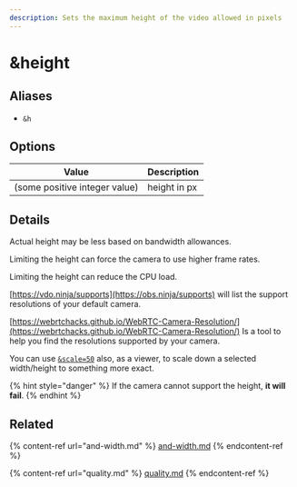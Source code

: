 ```yaml
---
description: Sets the maximum height of the video allowed in pixels
---
```


# \&height

## Aliases

* `&h`

## Options

| Value                         | Description  |
| ----------------------------- | ------------ |
| (some positive integer value) | height in px |

## Details

Actual height may be less based on bandwidth allowances.

Limiting the height can force the camera to use higher frame rates.

Limiting the height can reduce the CPU load.

[https://vdo.ninja/supports](https://obs.ninja/supports) will list the support resolutions of your default camera.

[https://webrtchacks.github.io/WebRTC-Camera-Resolution/](https://webrtchacks.github.io/WebRTC-Camera-Resolution/) Is a tool to help you find the resolutions supported by your camera.

You can use [`&scale=50`](../viewers-settings/scale.md) also, as a viewer, to scale down a selected width/height to something more exact.

{% hint style="danger" %}
If the camera cannot support the height, **it will fail**.
{% endhint %}

## Related

{% content-ref url="and-width.md" %}
[and-width.md](and-width.md)
{% endcontent-ref %}

{% content-ref url="quality.md" %}
[quality.md](quality.md)
{% endcontent-ref %}
